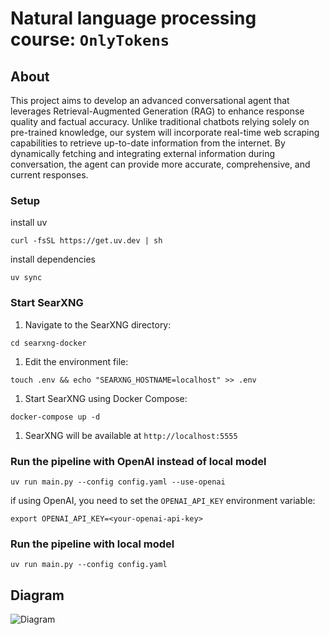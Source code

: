 # Natural language processing course: `OnlyTokens`

## About 

This project aims to develop an advanced conversational agent that leverages Retrieval-Augmented Generation
(RAG) to enhance response quality and factual accuracy. Unlike traditional chatbots relying solely on pre-trained
knowledge, our system will incorporate real-time web scraping capabilities to retrieve up-to-date information from
the internet. By dynamically fetching and integrating external information during conversation, the agent can
provide more accurate, comprehensive, and current responses. 

### Setup

install uv 

```
curl -fsSL https://get.uv.dev | sh
```

install dependencies

```
uv sync
```

### Start SearXNG

1. Navigate to the SearXNG directory:
```
cd searxng-docker
```

1. Edit the environment file:
```
touch .env && echo "SEARXNG_HOSTNAME=localhost" >> .env
```

1. Start SearXNG using Docker Compose:
```
docker-compose up -d
```

1. SearXNG will be available at `http://localhost:5555`


### Run the pipeline with OpenAI instead of local model

```
uv run main.py --config config.yaml --use-openai
```
if using OpenAI, you need to set the `OPENAI_API_KEY` environment variable:
```
export OPENAI_API_KEY=<your-openai-api-key>
```

### Run the pipeline with local model

```
uv run main.py --config config.yaml
```


## Diagram

![Diagram](./docs/diagram.png)
